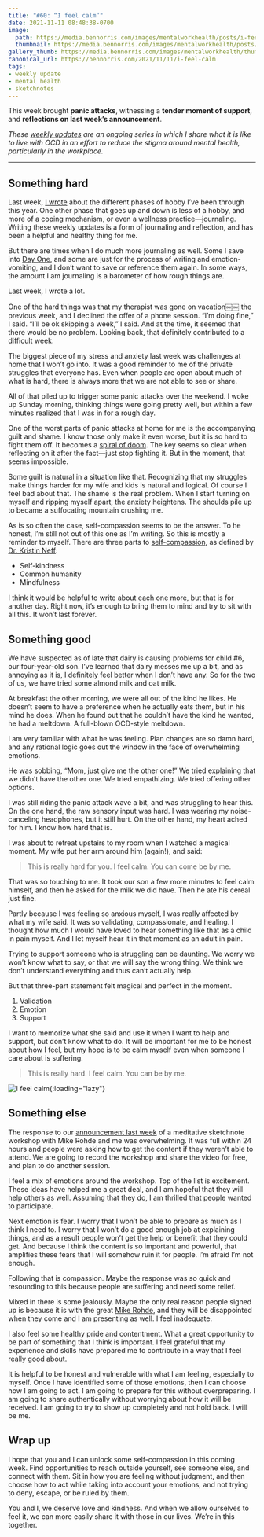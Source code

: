 ```yaml
---
title: "#60: “I feel calm”"
date: 2021-11-11 08:48:38-0700
image: 
  path: https://media.bennorris.com/images/mentalworkhealth/posts/i-feel-calm.jpg
  thumbnail: https://media.bennorris.com/images/mentalworkhealth/posts/thumbnails/i-feel-calm.jpg
gallery_thumb: https://media.bennorris.com/images/mentalworkhealth/thumbs/i-feel-calm.jpg
canonical_url: https://bennorris.com/2021/11/11/i-feel-calm
tags:
- weekly update
- mental health
- sketchnotes
---
```


This week brought **panic attacks**, witnessing a **tender moment of support**, and **reflections on last week’s announcement**.

_These [weekly updates](https://bennorris.com/tags/weekly-update/) are an ongoing series in which I share what it is like to live with OCD in an effort to reduce the stigma around mental health, particularly in the workplace._

***


## Something hard

Last week, [I wrote](https://bennorris.com/2021/11/05/just-say-yes) about the different phases of hobby I’ve been through this year. One other phase that goes up and down is less of a hobby, and more of a coping mechanism, or even a wellness practice—journaling. Writing these weekly updates is a form of journaling and reflection, and has been a helpful and healthy thing for me.

But there are times when I do much more journaling as well. Some I save into [Day One](https://dayoneapp.com/), and some are just for the process of writing and emotion-vomiting, and I don’t want to save or reference them again. In some ways, the amount I am journaling is a barometer of how rough things are.

Last week, I wrote a lot.

One of the hard things was that my therapist was gone on vacation￼￼ the previous week, and I declined the offer of a phone session. “I’m doing fine,” I said. “I’ll be ok skipping a week,” I said. And at the time, it seemed that there would be no problem. Looking back, that definitely contributed to a difficult week.

The biggest piece of my stress and anxiety last week was challenges at home that I won’t go into. It was a good reminder to me of the private struggles that everyone has. Even when people are open about much of what is hard, there is always more that we are not able to see or share.

All of that piled up to trigger some panic attacks over the weekend. I woke up Sunday morning, thinking things were going pretty well, but within a few minutes realized that I was in for a rough day.

One of the worst parts of panic attacks at home for me is the accompanying guilt and shame. I know those only make it even worse, but it is so hard to fight them off. It becomes a [spiral of doom](https://bennorris.com/2020/10/05/spiral-of-doom). The key seems so clear when reflecting on it after the fact—just stop fighting it. But in the moment, that seems impossible.

Some guilt is natural in a situation like that. Recognizing that my struggles make things harder for my wife and kids is natural and logical. Of course I feel bad about that. The shame is the real problem. When I start turning on myself and ripping myself apart, the anxiety heightens. The shoulds pile up to became a suffocating mountain crushing me.

As is so often the case, self-compassion seems to be the answer. To he honest, I’m still not out of this one as I’m writing. So this is mostly a reminder to myself. There are three parts to [self-compassion](https://en.wikipedia.org/wiki/Self-compassion), as defined by [Dr. Kristin Neff](https://en.wikipedia.org/wiki/Kristin_Neff):

- Self-kindness
- Common humanity
- Mindfulness

I think it would be helpful to write about each one more, but that is for another day. Right now, it’s enough to bring them to mind and try to sit with all this. It won’t last forever.


## Something good

We have suspected as of late that dairy is causing problems for child #6, our four-year-old son. I’ve learned that dairy messes me up a bit, and as annoying as it is, I definitely feel better when I don’t have any. So for the two of us, we have tried some almond milk and oat milk.

At breakfast the other morning, we were all out of the kind he likes. He doesn’t seem to have a preference when he actually eats them, but in his mind he does. When he found out that he couldn’t have the kind he wanted, he had a meltdown. A full-blown OCD-style meltdown.

I am very familiar with what he was feeling. Plan changes are so damn hard, and any rational logic goes out the window in the face of overwhelming emotions.

He was sobbing, “Mom, just give me the other one!” We tried explaining that we didn’t have the other one. We tried empathizing. We tried offering other options.

I was still riding the panic attack wave a bit, and was struggling to hear this. On the one hand, the raw sensory input was hard. I was wearing my noise-canceling headphones, but it still hurt. On the other hand, my heart ached for him. I know how hard that is.

I was about to retreat upstairs to my room when I watched a magical moment. My wife put her arm around him (again!), and said:

> This is really hard for you. I feel calm. You can come be by me.

That was so touching to me. It took our son a few more minutes to feel calm himself, and then he asked for the milk we did have. Then he ate his cereal just fine.

Partly because I was feeling so anxious myself, I was really affected by what my wife said. It was so validating, compassionate, and healing. I thought how much I would have loved to hear something like that as a child in pain myself. And I let myself hear it in that moment as an adult in pain.

Trying to support someone who is struggling can be daunting. We worry we won’t know what to say, or that we will say the wrong thing. We think we don’t understand everything and thus can’t actually help.

But that three-part statement felt magical and perfect in the moment.

1. Validation
2. Emotion
3. Support

I want to memorize what she said and use it when I want to help and support, but don’t know what to do. It will be important for me to be honest about how I feel, but my hope is to be calm myself even when someone I care about is suffering.

> This is really hard. I feel calm. You can be by me.

![I feel calm](https://media.bennorris.com/images/mentalworkhealth/posts/i-feel-calm.jpg){:loading="lazy"}


## Something else

The response to our [announcement last week](https://bennorris.com/2021/11/05/just-say-yes) of a meditative sketchnote workshop with Mike Rohde and me was overwhelming. It was full within 24 hours and people were asking how to get the content if they weren’t able to attend. We are going to record the workshop and share the video for free, and plan to do another session.

I feel a mix of emotions around the workshop. Top of the list is excitement. These ideas have helped me a great deal, and I am hopeful that they will help others as well. Assuming that they do, I am thrilled that people wanted to participate.

Next emotion is fear. I worry that I won’t be able to prepare as much as I think I need to. I worry that I won’t do a good enough job at explaining things, and as a result people won’t get the help or benefit that they could get. And because I think the content is so important and powerful, that amplifies these fears that I will somehow ruin it for people. I’m afraid I’m not enough.

Following that is compassion. Maybe the response was so quick and resounding to this because people are suffering and need some relief.

Mixed in there is some jealously. Maybe the only real reason people signed up is because it is with the great [Mike Rohde](https://rohdesign.com), and they will be disappointed when they come and I am presenting as well. I feel inadequate.

I also feel some healthy pride and contentment. What a great opportunity to be part of something that I think is important. I feel grateful that my experience and skills have prepared me to contribute in a way that I feel really good about.

It is helpful to be honest and vulnerable with what I am feeling, especially to myself. Once I have identified some of those emotions, then I can choose how I am going to act. I am going to prepare for this without overpreparing. I am going to share authentically without worrying about how it will be received. I am going to try to show up completely and not hold back. I will be me.


## Wrap up

I hope that you and I can unlock some self-compassion in this coming week. Find opportunities to reach outside yourself, see someone else, and connect with them. Sit in how you are feeling without judgment, and then choose how to act while taking into account your emotions, and not trying to deny, escape, or be ruled by them.

You and I, we deserve love and kindness. And when we allow ourselves to feel it, we can more easily share it with those in our lives. We’re in this together.


